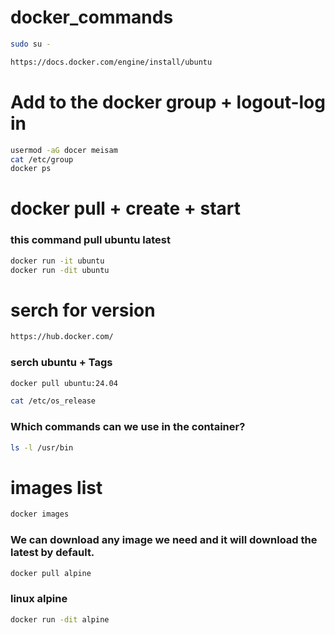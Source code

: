# docker_commands

```bash
sudo su -
```
```bash
https://docs.docker.com/engine/install/ubuntu
```
# Add to the docker group + logout-log in
```bash
usermod -aG docer meisam
cat /etc/group
docker ps
```
# docker pull + create + start
### this command pull ubuntu latest
```bash
docker run -it ubuntu
docker run -dit ubuntu
```

# serch for version
```bash
https://hub.docker.com/
```
### serch ubuntu + Tags
```bash
docker pull ubuntu:24.04
```
```bash
cat /etc/os_release
```
### Which commands can we use in the container?
```bash
ls -l /usr/bin
```
# images list
```bash
docker images
```
### We can download any image we need and it will download the latest by default.
```bash
docker pull alpine
```
### linux alpine
```bash
docker run -dit alpine
```
